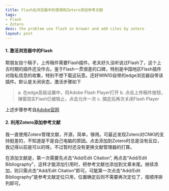 ```yaml
---
title: Flash在浏览器中的使用和Zotero添加参考文献
tags:
- Flash
- Zotero
desc: the problem use flash in brower and add cites by zotero
layout: post
---
```


#### 1. 激活浏览器中的Flash

帮朋友投个稿子，上传稿件需要Flash插件。老夫好久没听说过Flash了，这个上古时期的插件还没作古。鉴于Flash一贯很差的口碑，特别是中国地区Flash插件对隐私信息的收集，特别不想下载这玩意。还好WIN10自带的edge浏览器自带该插件。默认是关闭状态，激活步骤如下
> a. 在edge高级设置中，将Adobe Flash Player打开
> b. 点击上传稿件按钮，弹窗现实Flash已被阻止，点击允许一次
> c. 搞定后再次关闭Flash Player

上述步骤参考自[Adobe官网](https://helpx.adobe.com/cn/flash-player/kb/flash-player-issues-windows-10-edge.html)

#### 2. 利用Zotero添加参考文献

我一直使用Zotero管理文献，开源，简单，够用。可最近发现Zotero对CNKI的支持挺差的，不知道是不是自己电脑的原因。点击添加到Zotero时总是没有反应，我记得以前是可以的呀。不过暂时还没有更换文献管理器的打算。

在添加文献是，第一次需要先点击“Add/Edit Citation”, 再点击“Add/Edit Bibliography”，这样才能添加引用时，把参考文献也添加到文章末尾。继续添加，则只需点击“Add/Edit Citation”即可。可能第一次点击“Add/Edit Bibliography”是参考文献定位只用，位置确定后则不需要再次定位了，按顺序排列即可。